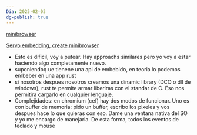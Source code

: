 ```yaml
---
Dia: 2025-02-03
dg-publish: true
---
```


[minibrowser](https://github.com/servo/servo/issues/30049)

[Servo embedding, create minibrowser](https://github.com/servo/servo/issues/29930)


- Esto es dificil, voy a putear. Hay approachs similares pero yo voy a estar haciendo algo completamente nuevo.
- suponiendoq ue tienene una api de embebido, en teoria lo podemos embeber en una app rust
- si nosotros despues nosotros creamos una dinamic library (DCO o dll de windows), rust te permite armar liberiras con el standar de C. Eso nos permitira cargarlo en cualquier lenguaje. 
- Complejidades: en chromium (cef) hay dos modos de funcionar. Uno es con buffer de memoria: pido un buffer, escribo los pixeles y vos despues hace lo que quieras con eso. Dame una ventana nativa del SO y yo me encargo de manejarla. De esta forma, todos los eventos de teclado y mouse 


